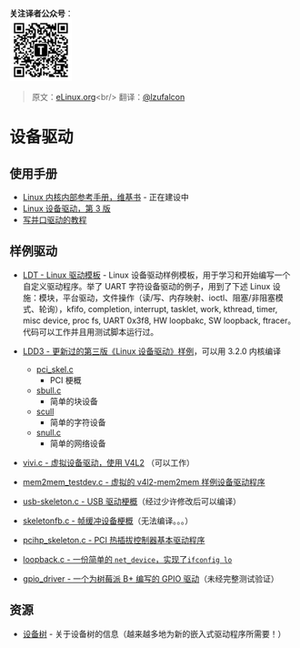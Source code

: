 **关注译者公众号**：
<br/>
<img src='../../../pic/tinylab-wechat.jpg' width='110px'/>
<br/>


> 原文：[eLinux.org](http://eLinux.org/Device_drivers "http://eLinux.org/Device_drivers")<br/>
> 翻译：[@lzufalcon](https://github.com/lzufalcon)

# 设备驱动

## 使用手册

-   [Linux 内核内部参考手册，维基书](http://en.wikibooks.org/wiki/The_Linux_Kernel) - 正在建设中
-   [Linux 设备驱动，第 3 版](http://www.makelinux.net/ldd3/)
-   [写并口驱动的教程](http://www.makelinux.net/reference.d/drivers_linux)

## 样例驱动

-   [LDT - Linux 驱动模板](https://github.com/makelinux/ldt/) - Linux 设备驱动样例模板，用于学习和开始编写一个自定义驱动程序。举了 UART 字符设备驱动的例子，用到了下述 Linux 设施：模块，平台驱动，文件操作（读/写、内存映射、ioctl、阻塞/非阻塞模式、轮询），kfifo, completion, interrupt, tasklet, work, kthread, timer, misc device, proc fs, UART 0x3f8, HW loopbakc, SW loopback, ftracer。代码可以工作并且用测试脚本运行过。

-   [LDD3 - 更新过的第三版《Linux 设备驱动》样例](https://github.com/martinezjavier/ldd3/)，可以用 3.2.0 内核编译
    -   [pci_skel.c](https://github.com/martinezjavier/ldd3/blob/master/pci/pci_skel.c)
        - PCI 梗概
    -   [sbull.c](https://github.com/martinezjavier/ldd3/blob/master/sbull/sbull.c)
        - 简单的块设备
    -   [scull](https://github.com/martinezjavier/ldd3/tree/master/scull)
        - 简单的字符设备
    -   [snull.c](https://github.com/martinezjavier/ldd3/blob/master/snull/snull.c)
        - 简单的网络设备
-   [vivi.c - 虚拟设备驱动，使用 V4L2](http://lxr.free-electrons.com/source/drivers/media/video/vivi.c) （可以工作）
-   [mem2mem_testdev.c - 虚拟的 v4l2-mem2mem 样例设备驱动程序](http://lxr.free-electrons.com/source/drivers/media/video/mem2mem_testdev.c)
-   [usb-skeleton.c - USB 驱动梗概](http://lxr.free-electrons.com/source/drivers/usb/usb-skeleton.c)（经过少许修改后可以编译）
-   [skeletonfb.c - 帧缓冲设备梗概](http://lxr.free-electrons.com/source/drivers/video/skeletonfb.c)（无法编译。。。）
-   [pcihp_skeleton.c - PCI 热插拔控制器基本驱动程序](http://lxr.free-electrons.com/source/drivers/pci/hotplug/pcihp_skeleton.c)
-   [loopback.c - 一份简单的 `net_device`，实现了`ifconfig lo`](http://lxr.free-electrons.com/source/drivers/net/loopback.c)
-   [gpio_driver - 一个为树莓派 B+ 编写的 GPIO 驱动](https://github.com/23ars/linux_gpio_driver)（未经完整测试验证）

## 资源

-   [设备树](../../dev_portals/Device_Tree/Device_Tree.md "Device Tree") - 关于设备树的信息（越来越多地为新的嵌入式驱动程序所需要！）
